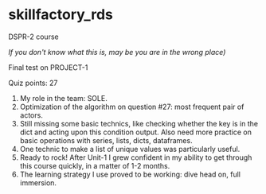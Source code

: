 # skillfactory_rds
DSPR-2 course

*If you don't know what this is, may be you are in the wrong place)*

Final test on PROJECT-1

Quiz points: 27


1. My role in the team: SOLE.
2. Optimization of the algorithm on question #27: most frequent pair of actors.
3. Still missing some basic technics, like checking whether the key is in the dict and acting upon this condition output.
Also need more practice on basic operations with series, lists, dicts, dataframes.
4. One technic to make a list of unique values was particularly useful.
5. Ready to rock! After Unit-1 I grew confident in my ability to get through this course quickly, in a matter of 1-2 months.
6. The learning strategy I use proved to be working: dive head on, full immersion.

